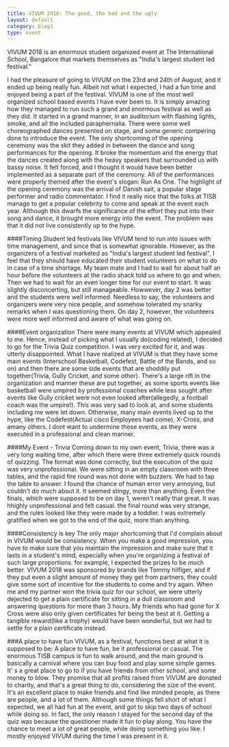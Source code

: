 ```yaml
---
title: VIVUM 2018: The good, the bad and the ugly
layout: default
category: blog1
type: event
---
```


VIVUM 2018 is an enormous student organized event at The International School, Bangalore that markets themselves as "India's largest student led festival."

I had the pleasure of going to VIVUM on the 23rd and 24th of August, and it ended up being really fun. Albeit not what I expected, I had a fun time and enjoyed being a part of the festival.
VIVUM is one of the most well organized school based events I have ever been to. It is simply amazing how they managed to run such a grand and enormous festival as well as they did. It started in a grand manner, in an auditorium with flashing lights, smoke, and all the included paraphernalia. There were some well choreographed dances presented on stage, and some generic compering done to introduce the event. The only shortcoming of the opening ceremony was the skit they added in between the dance and song performances for the opening. It broke the momentum and the energy that the dances created along with the heavy speakers that surrounded us with bassy noise. It felt forced, and I thought it would have been better implemented as a separate part of the ceremony. All of the performances were properly themed after the event's slogan: Run As One.
The highlight of the opening ceremony was the arrival of Danish sait, a popular stage performer and radio commentator. I find it really nice that the folks at TISB manage to get a popular celebrity to come and speak at the event each year. Although this dwarfs the significance of the effort they put into their song and dance, it brought more energy into the event. The problem was that it did not live consistently up to the hype.

####Timing
Student led festivals like VIVUM tend to run into issues with time management, and since that is somewhat ignorable. However, as the organizers of a festival marketed as "India's largest student led festival", I feel that they should have educated their student volunteers on what to do in case of a time shortage. My team mate and I had to wait for about half an hour before the volunteers at the radio shack told us where to go and when. Then we had to wait for an even longer time for our event to start. It was slightly disconcerting, but still manageable. Howwever, day 2 was better and the students were well informed. Needless to say, the volunteers and organizers were very nice people, and somehow tolerated my snarky remarks when I was questioning them.
On day 2, however, the volunteers were more well informed and aware of what was going on.

####Event organization
There were many events at VIVUM which appealed to me. Hence, instead of picking what I usually do(coding related), I decided to go for the Trivia Quiz competition. I was very excited for it, and was utterly disappointed. What I have realized at VIVUM is that they have some main events (Interschool Basketball, Codefest, Battle of the Bands, and so on) and then there are some side events that are shoddily put together(Trivia, Gully Cricket, and some other). There's a large rift in the organization and manner these are put together, as some sports events like basketball were umpired by professional coaches while less sought after events like Gully cricket were not even looked after(allegedly, a football coach was the umpire!). This was very sad to look at, and some students including me were let down.
Otherwise, many main events lived up to the hype, like the Codefest(Actual cisco Employees had come), X-Cross, and amany others. I dont want to undermine these events, as they were executed in a professional and clean manner.

####My Event - Trivia
Coming down to my own event, Trivia, there was a very long waiting time, after which there were three extremely quick rounds of quizzing. The format was done correctly, but the execution of the quiz was very unprofessional. We were sitting in an empty classroom with three tables, and the rapid fire round was not done with buzzers. We had to tap the table to answer. I found the chance of human error very annoying, but couldn't do much about it. It seemed stingy, more than anything. Even the finals, which were supposed to be on day 1, weren't really that great. It was hhighly unprofessional and felt casual. the final round was very strange, and the rules looked like they were made by a toddler. I was extremely gratified when we got to the end of the quiz, more than anything.

####Consistency is key
The only major shortcoming that I'd complain about in VIVUM would be consistency. When you make a good impression, you have to make sure that you maintain the impression and make sure that it lasts in a student's mind, especially when you're organizing a festival of such large proportions. for example, I expected the prizes to be much better. VIVUM 2018 was sponsored by brands like Tommy hilfiger, and if they put even a slight amount of money they get from partners, they could give some sort of incentive for the students to come and try again. When me and my partner won the trivia quiz for our school, we were utterly dejected to get a plain certificate for sitting in a dull classroom and answering questions for more than 3 hours. My friends who had gone for X Cross were also only given certificates for being the best at it. Getting a tangible reward(like a trophy) would have been wonderful, but we had to settle for a plain certificate instead.

###A place to have fun
VIVUM, as a festival, functions best at what it is supposed to be: A place to have fun, be it professional or casual. The enormous TISB campus is fun to walk around, and the main ground is basically a carnival where you can buy food and play some simple games. It' s a great place to go to if you have friends from other school, and some money to blow. They promise that all profits raised from VIVUM are donated to charity, and that's a great thing to do, considering the size of the event. It's an excellent place to make friends and find like minded people, as there are people, and a lot of them. Although some things fell short of what I expected, we all had fun at the event, and got to skip two days of school while doing so. In fact, the only reason I stayed for the second day of the quiz was because the questioner made it fun to play along. You have the chance to meet a lot of great people, while doing something you like. I mostly enjoyed VIVUM during the time I was present in it.
